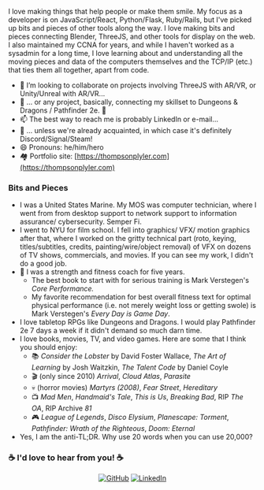 I love making things that help people or make them smile. My focus as a developer is on JavaScript/React, Python/Flask, Ruby/Rails, but I've picked up bits and pieces of other tools along the way. I love making bits and pieces connecting Blender, ThreeJS, and other tools for display on the web. I also maintained my CCNA for years, and while I haven't worked as a sysadmin for a long time, I love learning about and understanding all the moving pieces and data of the computers themselves and the TCP/IP (etc.) that ties them all together, apart from code. 

- 👯 I’m looking to collaborate on projects involving ThreeJS with AR/VR, or Unity/Unreal with AR/VR...
- 🐉 ... or any project, basically, connecting my skillset to Dungeons & Dragons / Pathfinder 2e. 🧙
- 📫 The best way to reach me is probably LinkedIn or e-mail...
- 🤗 ... unless we're already acquainted, in which case it's definitely Discord/Signal/Steam!
- 😄 Pronouns: he/him/hero
- 🏘️ Portfolio site: [https://thompsonplyler.com](https://thompsonplyler.com)

### Bits and Pieces
- I was a United States Marine. My MOS was computer technician, where I went from from desktop support to network support to information assurance/ cybersecurity. Semper Fi.
- I went to NYU for film school. I fell into graphics/ VFX/ motion graphics after that, where I worked on the gritty technical part (roto, keying, titles/subtitles, credits, painting/wire/object removal) of VFX on dozens of TV shows, commercials, and movies. If you can see my work, I didn't do a good job. 
- 💪 I was a strength and fitness coach for five years. 
  - The best book to start with for serious training is Mark Verstegen's *Core Performance.*
  - My favorite recommendation for best overall fitness text for optimal physical performance (i.e. not merely weight loss or getting swole) is Mark Verstegen's *Every Day is Game Day*. 
- I love tabletop RPGs like Dungeons and Dragons. I would play Pathfinder 2e 7 days a week if it didn't demand so much darn time. 
- I love books, movies, TV, and video games. Here are some that I think you should enjoy:
  - 📚 *Consider the Lobster* by David Foster Wallace, *The Art of Learning* by Josh Waitzkin, *The Talent Code* by Daniel Coyle
  - 🎬 (only since 2010) *Arrival*, *Cloud Atlas*, *Parasite*
  - 💀 (horror movies) *Martyrs (2008)*, *Fear Street*, *Hereditary* 
  - 📺 *Mad Men*, *Handmaid's Tale*, *This is Us*, *Breaking Bad*, RIP *The OA*, RIP Archive *81*
  - 🎮 *League of Legends*, *Disco Elysium*, *Planescape: Torment*, *Pathfinder: Wrath of the Righteous*, *Doom: Eternal*
- Yes, I am the anti-TL;DR. Why use 20 words when you can use 20,000?

### :coffee: I'd love to hear from you! :coffee:
<p align="center">
	<a href="https://github.com/thompsonplyler"><img src="https://img.icons8.com/bubbles/50/000000/github.png" alt="GitHub"/></a>
	<a href="https://www.linkedin.com/in/thompson-plyler"><img src="https://img.icons8.com/bubbles/50/000000/linkedin.png" alt="LinkedIn"/></a>
